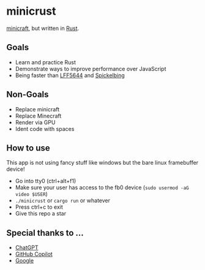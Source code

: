 # minicrust

[minicraft](https://github.com/L3P3/minicraft), but written in [Rust](https://www.rust-lang.org/).

## Goals

- Learn and practice Rust
- Demonstrate ways to improve performance over JavaScript
- Being faster than [LFF5644](https://github.com/LFF5644) and [Spickelbing](https://github.com/Spickelbing)

## Non-Goals

- Replace minicraft
- Replace Minecraft
- Render via GPU
- Ident code with spaces

## How to use

This app is not using fancy stuff like windows but the bare linux framebuffer device!

- Go into tty0 (ctrl+alt+f1)
- Make sure your user has access to the fb0 device (`sudo usermod -aG video $USER`)
- `./minicrust` or `cargo run` or whatever
- Press ctrl+c to exit
- Give this repo a star

## Special thanks to ...

- [ChatGPT](https://chat.openai.com)
- [GitHub Copilot](https://copilot.github.com)
- [Google](https://google.com)
